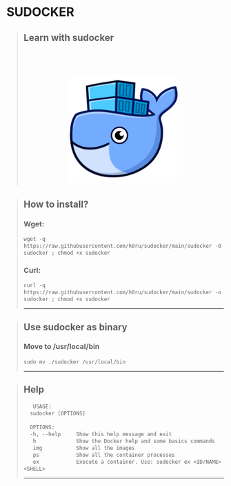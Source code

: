 # SUDOCKER
> ## Learn with sudocker
> <div align="center">
>  <h1> <img src="https://github.com/h0ru/sudocker/blob/main/sudocker.png" width="250px"></h1>
> </div>

> ## How to install?
> ### Wget:
> ```
> wget -q https://raw.githubusercontent.com/h0ru/sudocker/main/sudocker -O sudocker ; chmod +x sudocker
> ```
> ### Curl: 
> ```
> curl -q https://raw.githubusercontent.com/h0ru/sudocker/main/sudocker -o sudocker ; chmod +x sudocker
> ```
> ---

> ## Use sudocker as binary
> ### Move to /usr/local/bin  
> ```
> sudo mv ./sudocker /usr/local/bin
> ``` 
> ---

> ## Help
> ```
>    USAGE:
>   sudocker [OPTIONS]
>
>   OPTIONS:
>   -h, --help     Show this help message and exit
>    h             Show the Docker help and some basics commands
>    img           Show all the images
>    ps            Show all the container processes
>    ex            Execute a container. Use: sudocker ex <ID/NAME> <SHELL>
>
> ``` 
> ---
